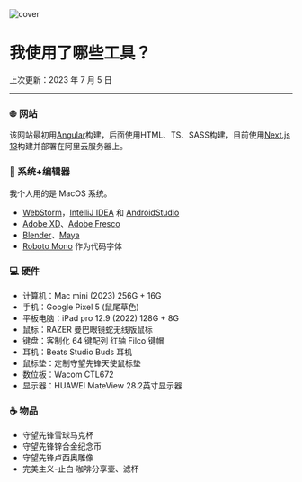 <img class="cover" src="/asset/posts/img/012.jpg" alt="cover">

# 我使用了哪些工具？

<p class="update-date">上次更新：2023 年 7 月 5 日</p>

---

### 🌐 网站

该网站最初用[Angular](https://angular.io/)构建，后面使用HTML、TS、SASS构建，目前使用[Next.js 13](https://nextjs.org/)构建并部署在阿里云服务器上。

### 📑 系统+编辑器
我个人用的是 MacOS 系统。

- [WebStorm](https://www.jetbrains.com/webstorm/)，[IntelliJ IDEA](https://www.jetbrains.com/idea/) 和 [AndroidStudio](https://developer.android.com/studio)
- [Adobe XD](https://helpx.adobe.com/xd/get-started.html)、[Adobe Fresco](https://www.adobe.com/hk_en/products/fresco.html)
- [Blender](https://www.blender.org/)、[Maya](https://www.autodesk.com/products/maya)
- [Roboto Mono](https://fonts.google.com/specimen/Roboto+Mono) 作为代码字体

### 💻 硬件

- 计算机：Mac mini (2023) 256G + 16G
- 手机：Google Pixel 5 (鼠尾草色)
- 平板电脑：iPad pro 12.9 (2022) 128G + 8G
- 鼠标：RAZER 曼巴眼镜蛇无线版鼠标
- 键盘：客制化 64 键配列 红轴 Filco 键帽
- 耳机：Beats Studio Buds 耳机
- 鼠标垫：定制守望先锋天使鼠标垫
- 数位板：Wacom CTL672
- 显示器：HUAWEI MateView 28.2英寸显示器

### ☕ 物品

- 守望先锋雪球马克杯
- 守望先锋锌合金纪念币
- 守望先锋卢西奥雕像
- 完美主义-止白·咖啡分享壶、滤杯